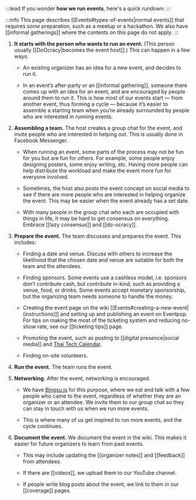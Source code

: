 :::lead
If you wonder **how we run events**, here's a quick rundown:
:::

:::info
This page describes [[Events#types-of-events|normal events]] that requires _some_ preparation, such as a meetup or a hackathon. We also have [[informal gatherings]] where the contents on this page do not apply.
:::

1. **It starts with the person who wants to run an event.** (This person usually [[DoOcracy|becomes the event host]].) This can happen in a few ways:

   - An existing organizer has an idea for a new event, and decides to run it.

   - In an event’s after-party or an [[informal gathering]], someone there comes up with an idea for an event, and are encouraged by people around them to run it. This is how most of our events start — from another event, thus forming a cycle — because it’s easier to assemble a starting team when you’re already surrounded by people who are interested in running events.

2. **Assembling a team.** The host creates a group chat for the event, and invite people who are interested in helping out. This is usually done in Facebook Messenger.

   - When running an event, some parts of the process may not be fun for you but are fun for others. For example, some people enjoy designing posters, some enjoy writing, etc. Having more people can help distribute the workload and make the event more fun for everyone involved.

   - Sometimes, the host also posts the event concept on social media to see if there are more people who are interested in helping organize the event. This may be easier when the event already has a set date.

   - With many people in the group chat who each are occupied with things in life, it may be hard to get consensus on everything. Embrace [[lazy consensus]] and [[do-ocracy]].

3. **Prepare the event.** The team discusses and prepares the event. This includes:

   - Finding a date and venue. Discuss with others to increase the likelihood that the chosen date and venue are suitable for both the team and the attendees.

   - Finding sponsors. Some events use a cashless model, i.e. sponsors don’t contribute cash, but contribute in-kind, such as providing a venue, food, or drinks. Some events accept monetary sponsorship, but the organizing team needs someone to handle the money.

   - Creating the event page on the wiki [[Events#creating-a-new-event|(instructions)]] and setting up and publishing an event on Eventpop. For tips on making the most of the ticketing system and reducing no-show rate, see our [[ticketing tips]] page.

   - Promoting the event, such as posting to [[digital presence|social media]] and [Thai Tech Calendar](https://th.techcal.dev/).

   - Finding on-site volunteers.

4. **Run the event.** The team runs the event.

5. **Networking.** After the event, networking is encouraged.

   - We have [Bingsu.js](https://bingsu.js.org/) for this purpose, where we eat and talk with a few people who came to the event, regardless of whether they are an organizer or an attendee. We invite them to our group chat so they can stay in touch with us when we run more events.

   - This is where many of us get inspired to run more events, and the cycle continues.

6. **Document the event.** We document the event in the wiki. This makes it easier for future organizers to learn from past events.

   - This may include updating the [[organizer notes]] and [[feedback]] from attendees.

   - If there are [[videos]], we upload them to our YouTube channel.

   - If people write blog posts about the event, we link to them in our [[coverage]] pages.
